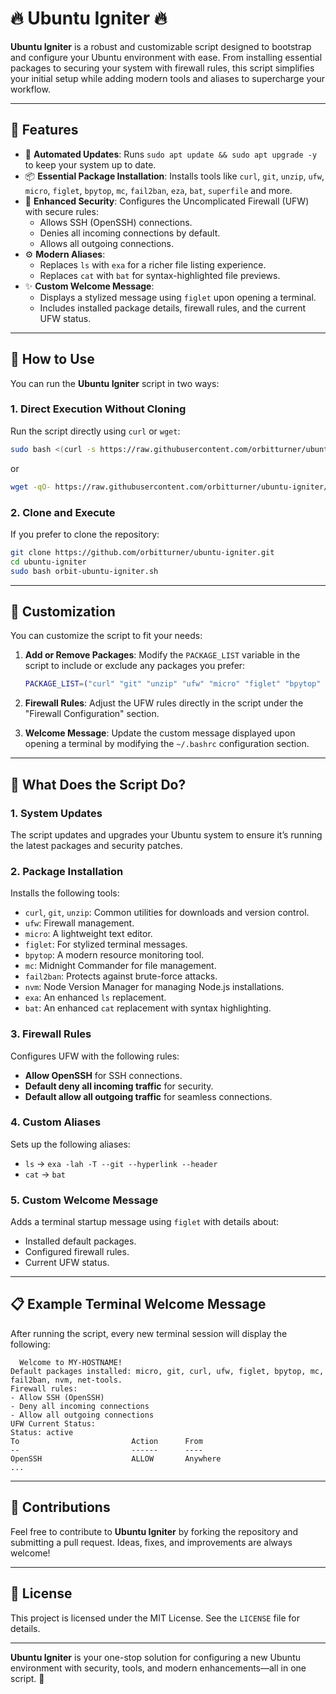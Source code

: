 # 🔥 Ubuntu Igniter 🔥

**Ubuntu Igniter** is a robust and customizable script designed to bootstrap and configure your Ubuntu environment with ease. From installing essential packages to securing your system with firewall rules, this script simplifies your initial setup while adding modern tools and aliases to supercharge your workflow.

---

## 🌟 Features

- 🚀 **Automated Updates**: Runs `sudo apt update && sudo apt upgrade -y` to keep your system up to date.
- 📦 **Essential Package Installation**: Installs tools like `curl`, `git`, `unzip`, `ufw`, `micro`, `figlet`, `bpytop`, `mc`, `fail2ban`, `eza`, `bat`, `superfile` and more.
- 🔐 **Enhanced Security**: Configures the Uncomplicated Firewall (UFW) with secure rules:
  - Allows SSH (OpenSSH) connections.
  - Denies all incoming connections by default.
  - Allows all outgoing connections.
- ⚙️ **Modern Aliases**:
  - Replaces `ls` with `exa` for a richer file listing experience.
  - Replaces `cat` with `bat` for syntax-highlighted file previews.
- ✨ **Custom Welcome Message**:
  - Displays a stylized message using `figlet` upon opening a terminal.
  - Includes installed package details, firewall rules, and the current UFW status.

---

## 🚀 How to Use

You can run the **Ubuntu Igniter** script in two ways:

### 1. Direct Execution Without Cloning
Run the script directly using `curl` or `wget`:

```bash
sudo bash <(curl -s https://raw.githubusercontent.com/orbitturner/ubuntu-igniter/main/orbit-ubuntu-igniter.sh)
```

or

```bash
wget -qO- https://raw.githubusercontent.com/orbitturner/ubuntu-igniter/main/orbit-ubuntu-igniter.sh | sudo bash
```

### 2. Clone and Execute
If you prefer to clone the repository:

```bash
git clone https://github.com/orbitturner/ubuntu-igniter.git
cd ubuntu-igniter
sudo bash orbit-ubuntu-igniter.sh
```

---

## 🔧 Customization

You can customize the script to fit your needs:

1. **Add or Remove Packages**:
   Modify the `PACKAGE_LIST` variable in the script to include or exclude any packages you prefer:
   ```bash
   PACKAGE_LIST=("curl" "git" "unzip" "ufw" "micro" "figlet" "bpytop" "mc" "fail2ban" "nvm" "exa" "bat")
   ```

2. **Firewall Rules**:
   Adjust the UFW rules directly in the script under the "Firewall Configuration" section.

3. **Welcome Message**:
   Update the custom message displayed upon opening a terminal by modifying the `~/.bashrc` configuration section.

---

## 📜 What Does the Script Do?

### 1. **System Updates**
The script updates and upgrades your Ubuntu system to ensure it’s running the latest packages and security patches.

### 2. **Package Installation**
Installs the following tools:
- `curl`, `git`, `unzip`: Common utilities for downloads and version control.
- `ufw`: Firewall management.
- `micro`: A lightweight text editor.
- `figlet`: For stylized terminal messages.
- `bpytop`: A modern resource monitoring tool.
- `mc`: Midnight Commander for file management.
- `fail2ban`: Protects against brute-force attacks.
- `nvm`: Node Version Manager for managing Node.js installations.
- `exa`: An enhanced `ls` replacement.
- `bat`: An enhanced `cat` replacement with syntax highlighting.

### 3. **Firewall Rules**
Configures UFW with the following rules:
- **Allow OpenSSH** for SSH connections.
- **Default deny all incoming traffic** for security.
- **Default allow all outgoing traffic** for seamless connections.

### 4. **Custom Aliases**
Sets up the following aliases:
- `ls` → `exa -lah -T --git --hyperlink --header`
- `cat` → `bat`

### 5. **Custom Welcome Message**
Adds a terminal startup message using `figlet` with details about:
- Installed default packages.
- Configured firewall rules.
- Current UFW status.

---

## 📋 Example Terminal Welcome Message

After running the script, every new terminal session will display the following:

```
  Welcome to MY-HOSTNAME!
Default packages installed: micro, git, curl, ufw, figlet, bpytop, mc, fail2ban, nvm, net-tools.
Firewall rules:
- Allow SSH (OpenSSH)
- Deny all incoming connections
- Allow all outgoing connections
UFW Current Status:
Status: active
To                         Action      From
--                         ------      ----
OpenSSH                    ALLOW       Anywhere
...
```

---

## 🤝 Contributions

Feel free to contribute to **Ubuntu Igniter** by forking the repository and submitting a pull request. Ideas, fixes, and improvements are always welcome!

---

## 📄 License

This project is licensed under the MIT License. See the `LICENSE` file for details.

---

**Ubuntu Igniter** is your one-stop solution for configuring a new Ubuntu environment with security, tools, and modern enhancements—all in one script. 🚀

